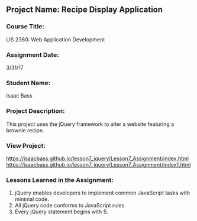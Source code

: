 ## Project Name:  Recipe Display Application

### Course Title:
LIS 2360:  Web Application Development

### Assignment Date:  
3/31/17

### Student Name:  
Isaac Bass

### Project Description:
This project uses the jQuery framework to alter a website featuring a brownie recipe.

### View Project:
https://isaacbass.github.io/lesson7_jquery/Lesson7_Assignment/index.html
https://isaacbass.github.io/lesson7_jquery/Lesson7_Assignment/index1.html

### Lessons Learned in the Assignment:
1. jQuery enables developers to implement common JavaScript tasks with minimal code.
2. All jQuery code conforms to JavaScript rules.
3. Every jQuery statement begins with $.
